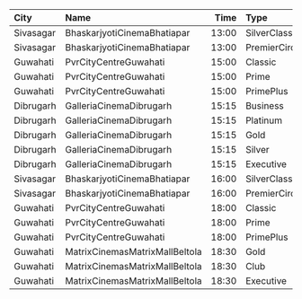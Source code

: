 | City      | Name                           |  Time | Type          | Price | Capacity | Booked |
| :-------- | :----------------------------- | ----: | :------------ | ----: | -------: | -----: |
| Sivasagar | BhaskarjyotiCinemaBhatiapar    | 13:00 | SilverClass   |  200₹ |      176 |    132 |
| Sivasagar | BhaskarjyotiCinemaBhatiapar    | 13:00 | PremierCircle |  150₹ |      315 |    273 |
| Guwahati  | PvrCityCentreGuwahati          | 15:00 | Classic       |  160₹ |       40 |     20 |
| Guwahati  | PvrCityCentreGuwahati          | 15:00 | Prime         |  180₹ |       82 |     41 |
| Guwahati  | PvrCityCentreGuwahati          | 15:00 | PrimePlus     |  200₹ |       13 |      7 |
| Dibrugarh | GalleriaCinemaDibrugarh        | 15:15 | Business      |  340₹ |       17 |      8 |
| Dibrugarh | GalleriaCinemaDibrugarh        | 15:15 | Platinum      |  280₹ |       22 |     11 |
| Dibrugarh | GalleriaCinemaDibrugarh        | 15:15 | Gold          |  190₹ |       85 |     43 |
| Dibrugarh | GalleriaCinemaDibrugarh        | 15:15 | Silver        |  100₹ |       50 |     26 |
| Dibrugarh | GalleriaCinemaDibrugarh        | 15:15 | Executive     |  240₹ |      150 |     74 |
| Sivasagar | BhaskarjyotiCinemaBhatiapar    | 16:00 | SilverClass   |  200₹ |      176 |    132 |
| Sivasagar | BhaskarjyotiCinemaBhatiapar    | 16:00 | PremierCircle |  150₹ |      315 |    273 |
| Guwahati  | PvrCityCentreGuwahati          | 18:00 | Classic       |  160₹ |       40 |     20 |
| Guwahati  | PvrCityCentreGuwahati          | 18:00 | Prime         |  180₹ |       82 |     46 |
| Guwahati  | PvrCityCentreGuwahati          | 18:00 | PrimePlus     |  200₹ |       13 |      7 |
| Guwahati  | MatrixCinemasMatrixMallBeltola | 18:30 | Gold          |  350₹ |      100 |      0 |
| Guwahati  | MatrixCinemasMatrixMallBeltola | 18:30 | Club          |  200₹ |      100 |      0 |
| Guwahati  | MatrixCinemasMatrixMallBeltola | 18:30 | Executive     |  150₹ |      100 |      0 |